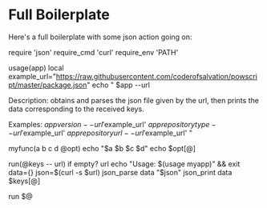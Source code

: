 # Full Boilerplate

Here's a full boilerplate with some json action going on:

require     'json'
require_cmd 'curl'
require_env 'PATH'

usage(app)
  local example_url="https://raw.githubusercontent.com/coderofsalvation/powscript/master/package.json"
  echo "
  $app <json keys...> --url <json file>

  Description:
    obtains and parses the json file given by the url,
  then prints the data corresponding to the received keys.

  Examples:
    $app version         --url '$example_url'
    $app repository type --url '$example_url'
    $app repository url  --url '$example_url'
  "

myfunc(a b c d @opt)
  echo "$a $b $c $d"
  echo $opt[@]

run(@keys -- url)
  if empty? url
    echo "Usage: $(usage myapp)" && exit
  data={}
  json=$(curl -s $url)
  json_parse data "$json"
  json_print data $keys[@]

run $@
